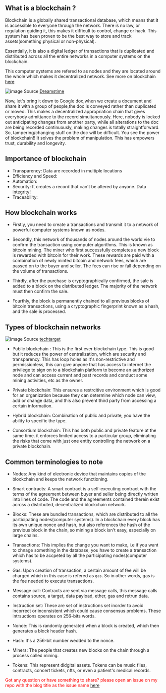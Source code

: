 ## What is a blockchain ?


Blockchain is a globally shared  transactional database, which means that it is accessible to everyone through the network. There is no law, or regulation guiding it, this makes it difficult to control, change or hack. 
This system has been proven to be the best way to store and track assets(something physical or non-physical). 

Essentially, it is also a digital ledger of transactions that is duplicated and distributed across all the entire networks in a computer systems on the blockchain.


This computer systems are refered to as nodes and they are located around the whole which makes it decentralized network. See more on blockchain [here](https://www.youtube.com/watch?v=SSo_EIwHSd4)

![image](https://user-images.githubusercontent.com/16593266/153962739-2b09a725-1934-4df8-8827-0e48f7a92b72.png)
Source [Dreamstime](https://www.dreamstime.com/stock-illustration-concept-illustration-blockchain-network-d-rendering-image-clipping-path-image81450372)


Now, let's bring it down to Google doc,when we create a document and share it with a group of people,the doc is conveyed rather than duplicated or moved. This makes a decentralized appropriation chain that gives everybody admittance to the record simultaneously. Here, nobody is locked out anticipating changes from another party, while all alterations to the doc are being recorded continuously, making changes is totally straightforward. So, tampering/changing stuff on the doc will be difficult. You see the power of blockchain!! It solves the problem of manipulation. This has empowers trust, durability and longevity. 

## Importance of blockchain
*  Transparency: Data are recorded in multiple locations
*  Efficiency and Speed: 
*  Automation: 
*  Security: It creates a record that can't be altered by anyone. Data integrity!
*  Traceability: 


## How blockchain works
* Firstly, you need to create a transactions and transmit it to a network of powerful computer systems known as nodes.

* Secondly, this network of thousands of nodes around the world vie to confirm the transaction using computer algorithms. This is known as bitcoin mining. The miner who first successfully completes a new block is rewarded with bitcoin for their work. These rewards are paid with a combination of newly minted bitcoin and network fees, which are passed on to the buyer and seller. The fees can rise or fall depending on the volume of transactions.

* Thirdly, after the purchase is cryptographically confirmed, the sale is added to a block on the distributed ledger. The majority of the network must then confirm the sale.

* Fourthly, the block is permanently chained to all previous blocks of bitcoin transactions, using a cryptographic fingerprint known as a hash, and the sale is processed.

## Types of blockchain networks
![image](https://user-images.githubusercontent.com/16593266/153969884-631a155a-3d4e-4f2c-af1a-ceab122656a8.png)
Source [techtarget](https://www.techtarget.com/searchcio/feature/What-are-the-4-different-types-of-blockchain-technology)

* Public blockchain : This is the first ever blockchain type. This is good but it reduces the power of centralization, which are security and transparency. This has loop holes as it's non-restrictive and permissionless, this can give anyone that has access to internet the privilege to sign on to a blockchain platform to become an authorized node and can access current and past records and conduct some mining activities, etc as the owner. 

* Private blockchain: This ensures a restrcitive environment which is good for an organization because they can determine which node can view, add or change data, and this also prevent third party from accessing a certain information.

* Hybrid blockchain: Combination of public and private, you have the ability to specific the type.

* Consortium blockchain: This has both public and private feature at the same time. it enforces limited access to a particular group, eliminating the risks that come with just one entity controlling the network on a private blockchain.

## Common terminologies to note

* Nodes: Any kind of electronic device that maintains copies of the blockchain and keeps the network functioning. 
* Smart contracts: A smart contract is a self-executing contract with the terms of the agreement between buyer and seller being directly written into lines of code. The code and the agreements contained therein exist across a distributed, decentralized blockchain network.

* Blocks: These are bundled transactions, which are distributed to all the participating nodes(computer systems). In a blockchain every block has its own unique nonce and hash, but also references the hash of the previous block in the chain, so mining a block isn't easy, especially on large chains.

* Transactions: This implies the change you want to make, i.e if you want to chnage something in the database, you have to create a transaction which has to be accpeted by all the participating nodes(computer systems).

* Gas: Upon creation of transaction, a certain amount of fee will be charged which in this case is refered as `gas`. So in other words, gas is the fee needed to execute transactions.

* Message call: Contracts are sent via message calls, this message calls contains source, a target, data payload, ether, gas and retrun data.

* Instruction set: These are set of instructions set inorder to avoid incorrect or inconsistent which could cause consensus problems. These intrsuctions operates on 256-bits words.

* Nonce: This is randomly generated when a block is created, which then generates a block header hash. 

* Hash: It's a 256-bit number wedded to the nonce.

* Miners:  The people that creates new blocks on the chain through a process called mining.

* Tokens: This represent didgital assets. Tokens can be music files, contracts, concert tickets, nfts, or even a patient's medical records.





<span style="color:red">Got any question or have something to share? please open an issue on my repo with the blog title as the issue name [here](https://github.com/Iphytech/iphytech.github.io/issues)</span>
